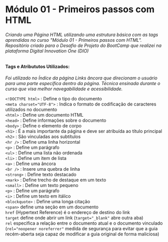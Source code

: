 
# Módulo 01 - Primeiros passos com HTML

###### Criando uma Página HTML utilizando uma estrutura básica com as tags aprendidas no curso "Módulo 01 - Primeiros passos com HTML".  Repositório criado para o Desafio de Projeto do BootCamp que realizei na plataforma Digital Innovation One (DIO)



#### Tags e Atribututos Utilizados:

*Foi utilizado no Índice da página Links âncora que direcionam o usuário para uma parte específica dentro da página. Técnica ensinada durante o curso que visa melhor navegabilidade e acessibilidade.*

`<!DOCTYPE html>` : Define o tipo do documento <br />
`<meta charset="UTF-8">` : Indica o formato de codificação de caracteres utilizados no documento <br />
`<html>` : Define um documento HTML <br />
`<head>` : Define informações sobre o documento <br />
`<body>` : Define o elemento de corpo <br />
`<h1>` : É a mais importante da página e deve ser atribuída ao título principal <br />
`<h2>` : São vinculadas aos subtítulos <br />
`<hr />` : Define uma linha horizontal <br />
`<p>` : Define um parágrafo <br />
`<ul>` : Define uma lista não ordenada <br />
`<li>` : Define um item de lista <br />
`<a>` : Define uma âncora <br />
`<br />` : Insere uma quebra de linha <br />
`<strong>` : Define texto destacado <br />
`<mark>` : Define trecho de destaque em um texto <br />
`<small>` : Define um texto pequeno <br />
`<p>` : Define um parágrafo <br />
`<i>` : Define um texto em itálico <br />
`<blockquote>` : Define uma longa citação <br />
`<span>` define uma seção em um documento <br />
`href`  (Hypertext Reference) é o endereço de destino do link <br />
`target`  define onde abrir um link (`target="_blank"` abre outra aba) <br />
`rel` especifica a relação entre o documento atual e o documento vinculado (`rel="noopener noreferrer"` medida de segurança para evitar que a guia recém-aberta seja capaz de modificar a guia original de forma maliciosa)
